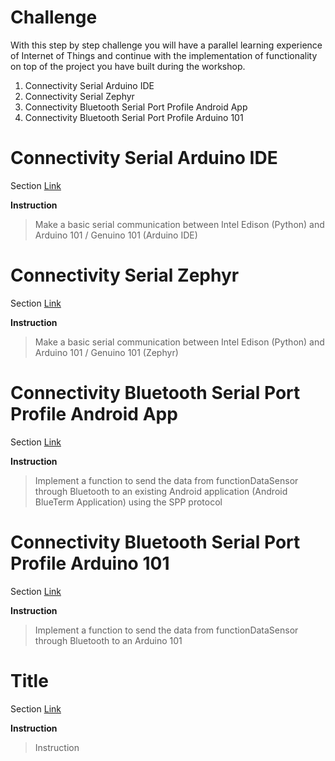 # Challenge

With this step by step challenge you will have a parallel learning experience of Internet of Things and continue with the implementation of functionality on top of the project you have built during the workshop.

1. Connectivity Serial Arduino IDE
2. Connectivity Serial Zephyr
3. Connectivity Bluetooth Serial Port Profile Android App
4. Connectivity Bluetooth Serial Port Profile Arduino 101

# Connectivity Serial Arduino IDE

Section [Link](url)

__Instruction__ 

> Make a basic serial communication between Intel Edison (Python) and Arduino 101 / Genuino 101 (Arduino IDE)

# Connectivity Serial Zephyr

Section [Link](url)

__Instruction__ 

> Make a basic serial communication between Intel Edison (Python) and Arduino 101 / Genuino 101 (Zephyr)

# Connectivity Bluetooth Serial Port Profile Android App

Section [Link](url)

__Instruction__

> Implement a function to send the data from functionDataSensor through Bluetooth to an existing Android application (Android BlueTerm Application) using the SPP protocol

# Connectivity Bluetooth Serial Port Profile Arduino 101

Section [Link](url)

__Instruction__

> Implement a function to send the data from functionDataSensor through Bluetooth to an Arduino 101

# Title

Section [Link](url)

__Instruction__ 
> Instruction

